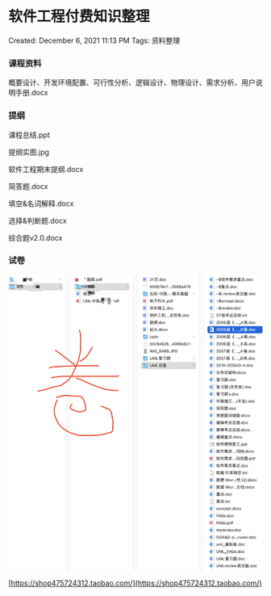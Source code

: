 # 软件工程付费知识整理

Created: December 6, 2021 11:13 PM
Tags: 资料整理

### 课程资料

概要设计、开发环境配置、可行性分析、逻辑设计、物理设计、需求分析、用户说明手册.docx

### 提纲

课程总结.ppt

提纲实图.jpg

软件工程期末提纲.docx

简答题.docx

填空&名词解释.docx

选择&判断题.docx

综合题v2.0.docx

### 试卷

![Untitled](%E8%BD%AF%E4%BB%B6%E5%B7%A5%E7%A8%8B%E4%BB%98%E8%B4%B9%E7%9F%A5%E8%AF%86%E6%95%B4%E7%90%86%20209dd844ec0140618d0d4a92354cf241/Untitled.png)

[https://shop475724312.taobao.com/](https://shop475724312.taobao.com/)